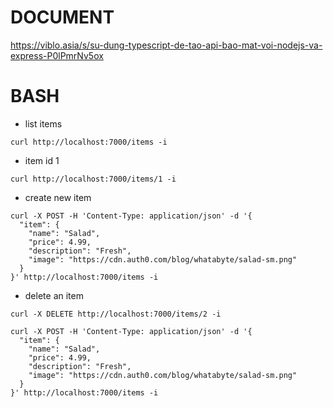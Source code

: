 # DOCUMENT

https://viblo.asia/s/su-dung-typescript-de-tao-api-bao-mat-voi-nodejs-va-express-P0lPmrNv5ox

# BASH

- list items

```
curl http://localhost:7000/items -i
```

- item id 1

```
curl http://localhost:7000/items/1 -i
```

- create new item

```
curl -X POST -H 'Content-Type: application/json' -d '{
  "item": {
    "name": "Salad",
    "price": 4.99,
    "description": "Fresh",
    "image": "https://cdn.auth0.com/blog/whatabyte/salad-sm.png"
  }
}' http://localhost:7000/items -i
```

- delete an item

```
curl -X DELETE http://localhost:7000/items/2 -i
```

```
curl -X POST -H 'Content-Type: application/json' -d '{
  "item": {
    "name": "Salad",
    "price": 4.99,
    "description": "Fresh",
    "image": "https://cdn.auth0.com/blog/whatabyte/salad-sm.png"
  }
}' http://localhost:7000/items -i
```
